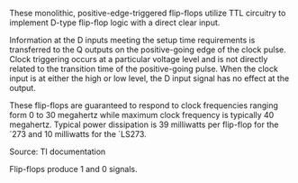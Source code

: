 These monolithic, positive-edge-triggered flip-flops utilize TTL circuitry to implement D-type flip-flop logic with a direct clear input.

Information at the D inputs meeting the setup time requirements is transferred to the Q outputs on the positive-going edge of the clock pulse. Clock triggering occurs at a particular voltage level and is not directly related to the transition time of the positive-going pulse. When the clock input is at either the high or low level, the D input signal has no effect at the output.

These flip-flops are guaranteed to respond to clock frequencies ranging form 0 to 30 megahertz while maximum clock frequency is typically 40 megahertz. Typical power dissipation is 39 milliwatts per flip-flop for the ´273 and 10 milliwatts for the ´LS273.

Source: TI documentation

Flip-flops produce 1 and 0 signals.